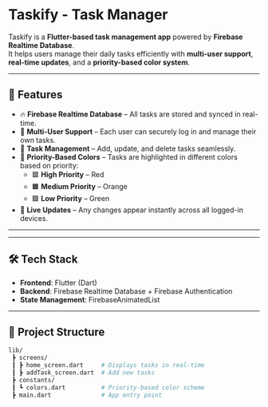 # Taskify -  Task Manager  

Taskify is a **Flutter-based task management app** powered by **Firebase Realtime Database**.  
It helps users manage their daily tasks efficiently with **multi-user support**, **real-time updates**, and a **priority-based color system**.  

---

## 🚀 Features  

- 🔥 **Firebase Realtime Database** – All tasks are stored and synced in real-time.  
- 👥 **Multi-User Support** – Each user can securely log in and manage their own tasks.  
- 📌 **Task Management** – Add, update, and delete tasks seamlessly.  
- 🎨 **Priority-Based Colors** – Tasks are highlighted in different colors based on priority:  
  - 🟥 **High Priority** – Red  
  - 🟧 **Medium Priority** – Orange  
  - 🟩 **Low Priority** – Green  
- 📅 **Live Updates** – Any changes appear instantly across all logged-in devices.  

---


 

---

## 🛠️ Tech Stack  

- **Frontend**: Flutter (Dart)  
- **Backend**: Firebase Realtime Database + Firebase Authentication  
- **State Management**: FirebaseAnimatedList  

---

## 📂 Project Structure  

```bash
lib/
 ┣ screens/
 ┃ ┣ home_screen.dart     # Displays tasks in real-time
 ┃ ┣ addTask_screen.dart  # Add new tasks
 ┣ constants/
 ┃ ┗ colors.dart          # Priority-based color scheme
 ┣ main.dart              # App entry point
